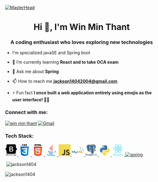 [![MasterHead]( https://user-images.githubusercontent.com/107936455/203690603-726e50ce-2cf6-4b62-82ee-d51ed9100f05.gif )](https://jackson1404.io)

<h1 align="center">Hi 👋, I'm Win Min Thant</h1>
<h3 align="center">A coding enthusiast who loves exploring new technologies</h3>

- I'm specialized javaSE and Spring boot

- 🌱 I’m currently learning **React and to take OCA exam**

- 💬 Ask me about **Spring**

- 📫 How to reach me **jackson14042004@gmail.com**

- ⚡ Fun fact **I once built a web application entirely using emojis as the user interface! 🚀😄**

<h3 align="left">Connect with me:</h3>
<p align="left">
<a href="https://fb.com/Jack.No.Limit.14.04" target="blank"><img align="center" src="https://raw.githubusercontent.com/rahuldkjain/github-profile-readme-generator/master/src/images/icons/Social/facebook.svg" alt="win min thant" height="30" width="40" /></a>
<a href="mailto:jackson14042004@gmail.com" target="_blank">
  <img align="center" src="https://logowik.com/content/uploads/images/gmail-new-icon5198.jpg" alt="Gmail" height="30" width="30" />
</a>

</p>

<h3 align="left">Tech Stack:</h3>
<p align="left"> <a href="https://getbootstrap.com" target="_blank" rel="noreferrer"> <img src="https://raw.githubusercontent.com/devicons/devicon/master/icons/bootstrap/bootstrap-plain-wordmark.svg" alt="bootstrap" width="40" height="40"/> </a> <a href="https://www.w3schools.com/css/" target="_blank" rel="noreferrer"> <img src="https://raw.githubusercontent.com/devicons/devicon/master/icons/css3/css3-original-wordmark.svg" alt="css3" width="40" height="40"/> </a> <a href="https://www.w3.org/html/" target="_blank" rel="noreferrer"> <img src="https://raw.githubusercontent.com/devicons/devicon/master/icons/html5/html5-original-wordmark.svg" alt="html5" width="40" height="40"/> </a> <a href="https://www.java.com" target="_blank" rel="noreferrer"> <img src="https://raw.githubusercontent.com/devicons/devicon/master/icons/java/java-original.svg" alt="java" width="40" height="40"/> </a> <a href="https://developer.mozilla.org/en-US/docs/Web/JavaScript" target="_blank" rel="noreferrer"> <img src="https://raw.githubusercontent.com/devicons/devicon/master/icons/javascript/javascript-original.svg" alt="javascript" width="40" height="40"/> </a> <a href="https://www.mysql.com/" target="_blank" rel="noreferrer"> <img src="https://raw.githubusercontent.com/devicons/devicon/master/icons/mysql/mysql-original-wordmark.svg" alt="mysql" width="40" height="40"/> </a> <a href="https://www.postgresql.org" target="_blank" rel="noreferrer"> <img src="https://raw.githubusercontent.com/devicons/devicon/master/icons/postgresql/postgresql-original-wordmark.svg" alt="postgresql" width="40" height="40"/> </a> <a href="https://www.python.org" target="_blank" rel="noreferrer"> <img src="https://raw.githubusercontent.com/devicons/devicon/master/icons/python/python-original.svg" alt="python" width="40" height="40"/> </a> <a href="https://reactjs.org/" target="_blank" rel="noreferrer"> <img src="https://raw.githubusercontent.com/devicons/devicon/master/icons/react/react-original-wordmark.svg" alt="react" width="40" height="40"/> </a> <a href="https://spring.io/" target="_blank" rel="noreferrer"> <img src="https://www.vectorlogo.zone/logos/springio/springio-icon.svg" alt="spring" width="40" height="40"/> </a> </p>


<p>&nbsp;<img align="center" src="https://github-readme-stats.vercel.app/api?username=jackson1404&show_icons=true&locale=en" alt="jackson1404" /></p>

<p><img align="center" src="https://github-readme-streak-stats.herokuapp.com/?user=jackson1404&" alt="jackson1404" /></p>
